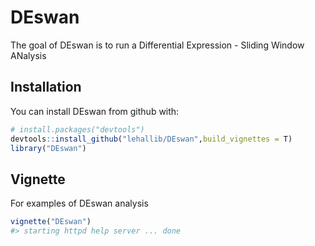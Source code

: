 
<!-- README.md is generated from README.Rmd. Please edit that file -->
DEswan
======

The goal of DEswan is to run a Differential Expression - Sliding Window ANalysis

Installation
------------

You can install DEswan from github with:

``` r
# install.packages("devtools")
devtools::install_github("lehallib/DEswan",build_vignettes = T)
library("DEswan")
```

Vignette
--------

For examples of DEswan analysis

``` r
vignette("DEswan")
#> starting httpd help server ... done
```
